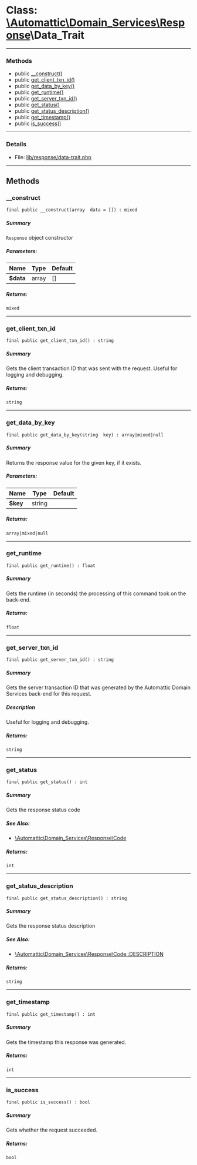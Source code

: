 # Class: [\Automattic](../namespaces/automattic.md)[\Domain_Services](../namespaces/automattic-domain-services.md)[\Response](../namespaces/automattic-domain-services-response.md)\Data_Trait


---

### Methods

* public [__construct()](#method___construct)
* public [get_client_txn_id()](#method_get_client_txn_id)
* public [get_data_by_key()](#method_get_data_by_key)
* public [get_runtime()](#method_get_runtime)
* public [get_server_txn_id()](#method_get_server_txn_id)
* public [get_status()](#method_get_status)
* public [get_status_description()](#method_get_status_description)
* public [get_timestamp()](#method_get_timestamp)
* public [is_success()](#method_is_success)

---

### Details

* File: [lib/response/data-trait.php](../../lib/response/data-trait.php)

---

## Methods

<a id="method___construct"></a>
### __construct

```
final public __construct(array  data = []) : mixed
```

##### Summary

`Response` object constructor

##### Parameters:

| Name | Type | Default |
|------|------|---------|
| **$data** | array | [] |

##### Returns:

```
mixed
```

---

<a id="method_get_client_txn_id"></a>
### get_client_txn_id

```
final public get_client_txn_id() : string
```

##### Summary

Gets the client transaction ID that was sent with the request. Useful for logging and debugging.

##### Returns:

```
string
```

---

<a id="method_get_data_by_key"></a>
### get_data_by_key

```
final public get_data_by_key(string  key) : array|mixed|null
```

##### Summary

Returns the response value for the given key, if it exists.

##### Parameters:

| Name | Type | Default |
|------|------|---------|
| **$key** | string |  |

##### Returns:

```
array|mixed|null
```

---

<a id="method_get_runtime"></a>
### get_runtime

```
final public get_runtime() : float
```

##### Summary

Gets the runtime (in seconds) the processing of this command took on the back-end.

##### Returns:

```
float
```

---

<a id="method_get_server_txn_id"></a>
### get_server_txn_id

```
final public get_server_txn_id() : string
```

##### Summary

Gets the server transaction ID that was generated by the Automattic Domain Services back-end for this request.

##### Description

Useful for logging and debugging.

##### Returns:

```
string
```

---

<a id="method_get_status"></a>
### get_status

```
final public get_status() : int
```

##### Summary

Gets the response status code

##### See Also:

 * [\Automattic\Domain_Services\Response\Code](../classes/Automattic-Domain-Services-Response-Code.md)

##### Returns:

```
int
```

---

<a id="method_get_status_description"></a>
### get_status_description

```
final public get_status_description() : string
```

##### Summary

Gets the response status description

##### See Also:

 * [\Automattic\Domain_Services\Response\Code::DESCRIPTION](../\Automattic\Domain_Services\Response\Code::DESCRIPTION)

##### Returns:

```
string
```

---

<a id="method_get_timestamp"></a>
### get_timestamp

```
final public get_timestamp() : int
```

##### Summary

Gets the timestamp this response was generated.

##### Returns:

```
int
```

---

<a id="method_is_success"></a>
### is_success

```
final public is_success() : bool
```

##### Summary

Gets whether the request succeeded.

##### Returns:

```
bool
```
